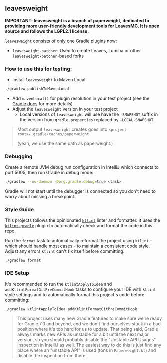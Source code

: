 ## leavesweight

**IMPORTANT: leavesweight is a branch of paperweight, dedicated to providing more user-friendly development tools for LeavesMC. It is open source and follows the LGPL2.1 license.**

`leavesweight` consists of only one Gradle plugins now:
- `leavesweight-patcher`: Used to create Leaves, Lumina or other `leavesweight-patcher`-based forks

### How to use this for testing:

- Install `leavesweight` to Maven Local:
```bash
./gradlew publishToMavenLocal
```
- Add `mavenLocal()` for plugin resolution in your test project
  (see the [Gradle docs](https://docs.gradle.org/current/userguide/plugins.html#sec:custom_plugin_repositories) for more details)
- Adjust the `leavesweight` version in your test project
  - Local versions of `leavesweight` will use have the `-SNAPSHOT` suffix in the version from `gradle.properties` replaced by `-LOCAL-SNAPSHOT`

> Most output `leavesweight` creates goes into `<project-root>/.gradle/caches/paperweight`
>
> (yeah, we use the same path as paperweight.)

### Debugging

Create a remote JVM debug run configuration in IntelliJ which connects to port 5005, then run Gradle in debug mode:

```bash
./gradlew --no-daemon -Dorg.gradle.debug=true <task>
```

Gradle will not start until the debugger is connected so you don't need to worry about missing a breakpoint.

### Style Guide

This projects follows the opinionated [`ktlint`](https://ktlint.github.io/) linter and formatter. It uses the
[`ktlint-gradle`](https://github.com/jlleitschuh/ktlint-gradle) plugin to automatically check and format the code in
this repo.

Run the `format` task to automatically reformat the project using `ktlint` - which should handle most cases - to
maintain a consistent code style. Adjust any errors `ktlint` can't fix itself before committing.

```
./gradlew format
```

### IDE Setup

It's recommended to run the `ktlintApplyToIdea` and `addKtlintFormatGitPreCommitHook` tasks to configure your IDE
with `ktlint` style settings and to automatically format this project's code before committing:

```
./gradlew ktlintApplyToIdea addKtlintFormatGitPreCommitHook
```

> This project uses many new Gradle features to make sure we're ready for Gradle 7.0 and beyond, and we don't find
> ourselves stuck in a bad position where it's too hard for us to update. That being said, Gradle always marks new APIs
> as unstable for a bit until the next major version, so you should probably disable the "Unstable API Usages" inspection
> in IntelliJ as well. The easiest way to do this is just find any place where an "unstable API" is used (tons in
> `Paperweight.kt`) and disable the inspection from there.
